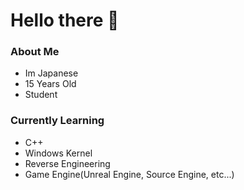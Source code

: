# Hello there 👋

### About Me 
- Im Japanese
- 15 Years Old
- Student
  
### Currently Learning
- C++
- Windows Kernel
- Reverse Engineering
- Game Engine(Unreal Engine, Source Engine, etc...)


